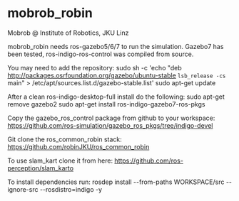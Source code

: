 # mobrob_robin
Mobrob @ Institute of Robotics, JKU Linz

mobrob_robin needs ros-gazebo5/6/7 to run the simulation.
Gazebo7 has been tested, ros-indigo-ros-control was compiled from source.

You may need to add the repository:
sudo sh -c 'echo "deb http://packages.osrfoundation.org/gazebo/ubuntu-stable `lsb_release -cs` main" > /etc/apt/sources.list.d/gazebo-stable.list'
sudo apt-get update

After a clean ros-indigo-desktop-full install do the following:
sudo apt-get remove gazebo2
sudo apt-get install ros-indigo-gazebo7-ros-pkgs

Copy the gazebo_ros_control package from github to your workspace:
https://github.com/ros-simulation/gazebo_ros_pkgs/tree/indigo-devel

Git clone the ros_common_robin stack: https://github.com/robinJKU/ros_common_robin

To use slam_kart clone it from here: https://github.com/ros-perception/slam_karto

To install dependencies run:
rosdep install --from-paths WORKSPACE/src --ignore-src --rosdistro=indigo -y
